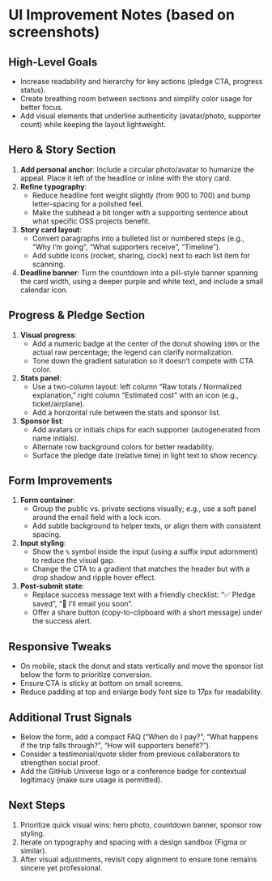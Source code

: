 # UI Improvement Notes (based on screenshots)

## High-Level Goals
- Increase readability and hierarchy for key actions (pledge CTA, progress status).
- Create breathing room between sections and simplify color usage for better focus.
- Add visual elements that underline authenticity (avatar/photo, supporter count) while keeping the layout lightweight.

## Hero & Story Section
1. **Add personal anchor**: Include a circular photo/avatar to humanize the appeal. Place it left of the headline or inline with the story card.
2. **Refine typography**:
   - Reduce headline font weight slightly (from 900 to 700) and bump letter-spacing for a polished feel.
   - Make the subhead a bit longer with a supporting sentence about what specific OSS projects benefit.
3. **Story card layout**:
   - Convert paragraphs into a bulleted list or numbered steps (e.g., “Why I’m going”, “What supporters receive”, “Timeline”).
   - Add subtle icons (rocket, sharing, clock) next to each list item for scanning.
4. **Deadline banner**: Turn the countdown into a pill-style banner spanning the card width, using a deeper purple and white text, and include a small calendar icon.

## Progress & Pledge Section
1. **Visual progress**:
   - Add a numeric badge at the center of the donut showing `100%` or the actual raw percentage; the legend can clarify normalization.
   - Tone down the gradient saturation so it doesn’t compete with CTA color.
2. **Stats panel**:
   - Use a two-column layout: left column “Raw totals / Normalized explanation,” right column “Estimated cost” with an icon (e.g., ticket/airplane).
   - Add a horizontal rule between the stats and sponsor list.
3. **Sponsor list**:
   - Add avatars or initials chips for each supporter (autogenerated from name initials).
   - Alternate row background colors for better readability.
   - Surface the pledge date (relative time) in light text to show recency.

## Form Improvements
1. **Form container**:
   - Group the public vs. private sections visually; e.g., use a soft panel around the email field with a lock icon.
   - Add subtle background to helper texts, or align them with consistent spacing.
2. **Input styling**:
   - Show the `%` symbol inside the input (using a suffix input adornment) to reduce the visual gap.
   - Change the CTA to a gradient that matches the header but with a drop shadow and ripple hover effect.
3. **Post-submit state**:
   - Replace success message text with a friendly checklist: “✅ Pledge saved”, “📨 I’ll email you soon”.
   - Offer a share button (copy-to-clipboard with a short message) under the success alert.

## Responsive Tweaks
- On mobile, stack the donut and stats vertically and move the sponsor list below the form to prioritize conversion.
- Ensure CTA is sticky at bottom on small screens.
- Reduce padding at top and enlarge body font size to 17px for readability.

## Additional Trust Signals
- Below the form, add a compact FAQ (“When do I pay?”, “What happens if the trip falls through?”, “How will supporters benefit?”).
- Consider a testimonial/quote slider from previous collaborators to strengthen social proof.
- Add the GitHub Universe logo or a conference badge for contextual legitimacy (make sure usage is permitted).

## Next Steps
1. Prioritize quick visual wins: hero photo, countdown banner, sponsor row styling.
2. Iterate on typography and spacing with a design sandbox (Figma or similar).
3. After visual adjustments, revisit copy alignment to ensure tone remains sincere yet professional.
